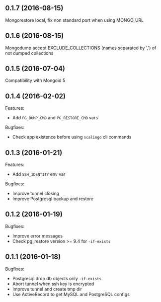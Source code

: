 ## 0.1.7 (2016-08-15)

Mongorestore local, fix non standard port when using MONGO_URL

## 0.1.6 (2016-08-15)

Mongodump accept EXCLUDE_COLLECTIONS (names separated by ',') of not dumped collections

## 0.1.5 (2016-07-04)

Compatibility with Mongoid 5

## 0.1.4 (2016-02-02)

Features:

- Add `PG_DUMP_CMD` and `PG_RESTORE_CMD` vars

Bugfixes:

- Check app existence before using `scalingo` cli commands

## 0.1.3 (2016-01-21)

Features:

- Add `SSH_IDENTITY` env var

Bugfixes:

- Improve tunnel closing
- Improve Postgresql backup and restore

## 0.1.2 (2016-01-19)

Bugfixes:

- Improve error messages
- Check pg_restore version >= 9.4 for `-if-exists`

## 0.1.1 (2016-01-18)

Bugfixes:

- Postgresql drop db objects only `-if-exists`
- Abort tunnel when ssh key is encrypted
- Improve tunnel and create tmp dir
- Use ActiveRecord to get MySQL and PostgreSQL configs
